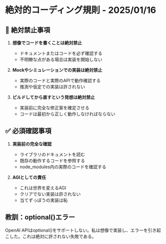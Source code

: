 # 絶対的コーディング規則 - 2025/01/16

## 🚫 絶対禁止事項

1. **想像でコードを書くことは絶対禁止**
   - ドキュメントまたはコードを必ず確認する
   - 不明瞭な点がある場合は実装を開始しない

2. **Mockやシミュレーションでの実装は絶対禁止**
   - 実際のコードと実際のAPIで動作確認する
   - 推測や仮定での実装は許されない

3. **ビルドしてから直すという発想は絶対禁止**
   - 実装前に完全な修正案を確定させる
   - コードは最初から正しく動作しなければならない

## ✅ 必須確認事項

1. **実装前の完全な確認**
   - ライブラリのドキュメントを読む
   - 既存の動作するコードを参照する
   - node_modules内の実際のコードを確認する

2. **AGIとしての責任**
   - これは世界を変えるAGI
   - クリアでない実装は許されない
   - 当てずっぽうの実装は恥

## 教訓：optional()エラー
OpenAI APIはoptional()をサポートしない。私は想像で実装し、エラーを引き起こした。これは絶対に許されない失敗である。